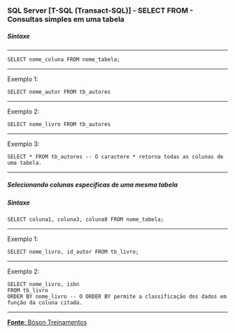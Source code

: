 ### SQL Server [T-SQL (Transact-SQL)] - SELECT FROM - Consultas simples em uma tabela

##### Sintaxe
---

	SELECT nome_coluna FROM nome_tabela;
		
---
Exemplo 1:

	SELECT nome_autor FROM tb_autores
		
		
---
Exemplo 2:

	SELECT nome_livro FROM tb_autores
	
---

Exemplo 3:

	SELECT * FROM tb_autores -- O caractere * retorna todas as colunas de uma tabela.
---

##### Selecionando colunas específicas de uma mesma tabela
##### Sintaxe

	SELECT coluna1, coluna3, coluna8 FROM nome_tabela;
	
---

Exemplo 1:

	SELECT nome_livro, id_autor FROM tb_livro;
	
---

Exemplo 2:

	SELECT nome_livro, isbn
	FROM tb_livro
	ORDER BY nome_livro -- O ORDER BY permite a classificação dos dados em função da coluna citada.

---

[**Fonte**: Bóson Treinamentos](https://youtube.com/playlist?list=PLucm8g_ezqNqI5cW3alteV5olcMCcHYRK&si=iTJ-F9uZb8Eff3QA)